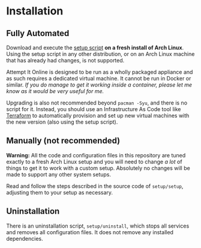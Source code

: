 # Installation
## Fully Automated
Download and execute the [setup script](../setup/setup) **on a fresh install of Arch Linux**. Using the setup script in
any other distribution, or on an Arch Linux machine that has already had changes, is not supported.

Attempt It Online is designed to be run as a wholly packaged appliance and as such requires a dedicated virtual machine.
It cannot be run in Docker or similar. *If you do manage to get it working inside a container, please let me know as it
would be very useful for me.*

Upgrading is also not recommended beyond `pacman -Syu`, and there is no script for it. Instead, you should use an
Infrastructure As Code tool like [Terraform](https://terraform.io) to automatically provision and set up new virtual
machines with the new version (also using the setup script).

## Manually (not recommended)
**Warning:** All the code and configuration files in this repository are tuned exactly to a fresh Arch Linux setup and
you will need to change *a lot* of things to get it to work with a custom setup. Absolutely no changes will be made to
support any other system setups.

Read and follow the steps described in the source code of `setup/setup`, adjusting them to your setup as necessary.

## Uninstallation
There is an uninstallation script, `setup/uninstall`, which stops all services and removes all configuration files. It
does not remove any installed dependencies.
